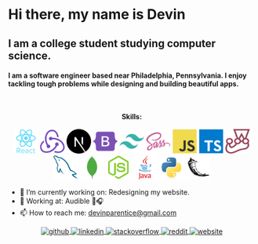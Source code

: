 # Hi there, my name is Devin
## I am a college student studying computer science.


#### I am a software engineer based near Philadelphia, Pennsylvania. I enjoy tackling tough problems while designing and building beautiful apps.
<br>
<p align="center"> 
  <b>Skills:</b>
  </br>
  </br>
  <img src="https://raw.githubusercontent.com/devicons/devicon/master/icons/react/react-original-wordmark.svg" alt="react" width="50" height="50" /> 
  <img src="https://raw.githubusercontent.com/devicons/devicon/master/icons/redux/redux-original.svg" alt="redux" width="50" height="50" /> 
  <img src="https://raw.githubusercontent.com/devicons/devicon/master/icons/nextjs/nextjs-original.svg" alt="nextjs" width="50" height="50" /> 
  <img src="https://raw.githubusercontent.com/devicons/devicon/master/icons/bootstrap/bootstrap-plain.svg" alt="bootstrap" width="50" height="50" /> 
  <img src="https://raw.githubusercontent.com/devicons/devicon/master/icons/tailwindcss/tailwindcss-plain.svg" alt="tailwind" width="50" height="50" />
  <img src="https://raw.githubusercontent.com/devicons/devicon/master/icons/sass/sass-original.svg" alt="sass" width="50" height="50" />
  <img src="https://raw.githubusercontent.com/devicons/devicon/master/icons/javascript/javascript-original.svg" alt="javascript" width="50" height="50" /> 
  <img src="https://raw.githubusercontent.com/devicons/devicon/master/icons/typescript/typescript-original.svg" alt="typescript" width="50" height="50" /> 
  <img src="https://raw.githubusercontent.com/devicons/devicon/master/icons/jest/jest-plain.svg" alt="jest" width="50" height="50" /> 
  <img src="https://raw.githubusercontent.com/devicons/devicon/master/icons/mysql/mysql-original.svg" alt="mysql" width="50" height="50" /> 
  <img src="https://raw.githubusercontent.com/devicons/devicon/master/icons/mongodb/mongodb-plain.svg" alt="mongodb" width="50" height="50" /> 
  <img src="https://raw.githubusercontent.com/devicons/devicon/master/icons/nodejs/nodejs-original.svg" alt="nodejs" width="50" height="50" />
  <img src="https://raw.githubusercontent.com/devicons/devicon/master/icons/java/java-original-wordmark.svg" alt="java" width="50" height="50" /> 
  <img src="https://raw.githubusercontent.com/devicons/devicon/master/icons/python/python-original.svg" alt="python" width="50" height="50" />
  <img src="https://raw.githubusercontent.com/devicons/devicon/master/icons/flask/flask-original.svg" alt="flask" width="50" height="50" />
</p>

- 🔭 I’m currently working on: Redesigning my website.
- 💼  Working at: Audible 📖🎧
- 📫 How to reach me: devinparentice@gmail.com 
<p align="center">
  <a href="https://github.com/DevinParentice">
    <img align='center' src='https://cdn.jsdelivr.net/npm/simple-icons@3.0.1/icons/github.svg' alt='github' height='40'>
  </a>
  <a href="https://www.linkedin.com/in/devin-parentice-2372b4170/">
    <img align='center' src='https://cdn.jsdelivr.net/npm/simple-icons@3.0.1/icons/linkedin.svg' alt='linkedin' height='40'>
  </a>
  <a href="https://stackoverflow.com/users/9119847">
    <img align='center' src='https://cdn.jsdelivr.net/npm/simple-icons@3.0.1/icons/stackoverflow.svg' alt='stackoverflow' height='40'>
  </a>
  <a href="https://www.reddit.com/user/Shadowism99">
    <img align='center' src='https://cdn.jsdelivr.net/npm/simple-icons@3.0.1/icons/reddit.svg' alt='reddit' height='40'>
  </a>
  <a href="https://devinparentice.com">
    <img align='center' src='https://cdn.jsdelivr.net/npm/simple-icons@3.0.1/icons/icloud.svg' alt='website' height='40'>
  </a>
</p>
